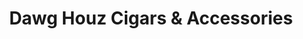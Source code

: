 ---
title: "Dawg Houz Cigars & Accessories"
url: /williamsburg/dawg-houz-cigars-und-accessories/
shop: Tabak
---